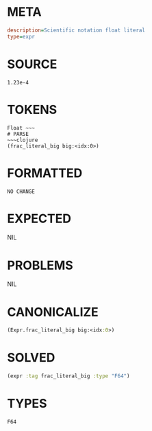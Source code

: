 # META
~~~ini
description=Scientific notation float literal
type=expr
~~~
# SOURCE
~~~roc
1.23e-4
~~~
# TOKENS
~~~text
Float ~~~
# PARSE
~~~clojure
(frac_literal_big big:<idx:0>)
~~~
# FORMATTED
~~~roc
NO CHANGE
~~~
# EXPECTED
NIL
# PROBLEMS
NIL
# CANONICALIZE
~~~clojure
(Expr.frac_literal_big big:<idx:0>)
~~~
# SOLVED
~~~clojure
(expr :tag frac_literal_big :type "F64")
~~~
# TYPES
~~~roc
F64
~~~
